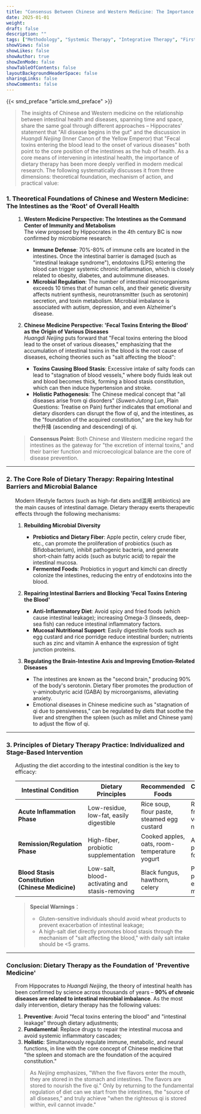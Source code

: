 ```yaml
---
title: "Consensus Between Chinese and Western Medicine: The Importance of Dietary Therapy"
date: 2025-01-01
weight: 
draft: false
description: ""
tags: ["Methodology", "Systemic Therapy", "Integrative Therapy", "First Principles"]
showViews: false
showLikes: false
showAuthor: true
showZenMode: false
showTableOfContents: false
layoutBackgroundHeaderSpace: false
sharingLinks: false
showComments: false
---
```


{{< smd_preface "article.smd_preface" >}}


> The insights of Chinese and Western medicine on the relationship between intestinal health and diseases, spanning time and space, share the same goal through different approaches – Hippocrates' statement that "All disease begins in the gut" and the discussion in *Huangdi Neijing* (Inner Canon of the Yellow Emperor) that "Fecal toxins entering the blood lead to the onset of various diseases" both point to the core position of the intestines as the hub of health. As a core means of intervening in intestinal health, the importance of dietary therapy has been more deeply verified in modern medical research. The following systematically discusses it from three dimensions: theoretical foundation, mechanism of action, and practical value:

### **1. Theoretical Foundations of Chinese and Western Medicine: The Intestines as the 'Root' of Overall Health**

<ol>

1. **Western Medicine Perspective: The Intestines as the Command Center of Immunity and Metabolism**  
   The view proposed by Hippocrates in the 4th century BC is now confirmed by microbiome research:  
   - **Immune Defense**: 70%-80% of immune cells are located in the intestines. Once the intestinal barrier is damaged (such as "intestinal leakage syndrome"), endotoxins (LPS) entering the blood can trigger systemic chronic inflammation, which is closely related to obesity, diabetes, and autoimmune diseases.  
   - **Microbial Regulation**: The number of intestinal microorganisms exceeds 10 times that of human cells, and their genetic diversity affects nutrient synthesis, neurotransmitter (such as serotonin) secretion, and toxin metabolism. Microbial imbalance is associated with autism, depression, and even Alzheimer's disease.

2. **Chinese Medicine Perspective: 'Fecal Toxins Entering the Blood' as the Origin of Various Diseases**  
   *Huangdi Neijing* puts forward that "Fecal toxins entering the blood lead to the onset of various diseases," emphasizing that the accumulation of intestinal toxins in the blood is the root cause of diseases, echoing theories such as "salt affecting the blood":  
   - **Toxins Causing Blood Stasis**: Excessive intake of salty foods can lead to "stagnation of blood vessels," where body fluids leak out and blood becomes thick, forming a blood stasis constitution, which can then induce hypertension and stroke.  
   - **Holistic Pathogenesis**: The Chinese medical concept that "all diseases arise from qi disorders" (*Suwen·Jutong Lun*, Plain Questions: Treatise on Pain) further indicates that emotional and dietary disorders can disrupt the flow of qi, and the intestines, as the "foundation of the acquired constitution," are the key hub for the升降 (ascending and descending) of qi.

> **Consensus Point**: Both Chinese and Western medicine regard the intestines as the gateway for "the excretion of internal toxins," and their barrier function and microecological balance are the core of disease prevention.

</ol>

---

### **2. The Core Role of Dietary Therapy: Repairing Intestinal Barriers and Microbial Balance**

<ol>

Modern lifestyle factors (such as high-fat diets and滥用 antibiotics) are the main causes of intestinal damage. Dietary therapy exerts therapeutic effects through the following mechanisms:

1. **Rebuilding Microbial Diversity**  
   - **Prebiotics and Dietary Fiber**: Apple pectin, celery crude fiber, etc., can promote the proliferation of probiotics (such as Bifidobacterium), inhibit pathogenic bacteria, and generate short-chain fatty acids (such as butyric acid) to repair the intestinal mucosa.  
   - **Fermented Foods**: Probiotics in yogurt and kimchi can directly colonize the intestines, reducing the entry of endotoxins into the blood.

2. **Repairing Intestinal Barriers and Blocking 'Fecal Toxins Entering the Blood'**  
   - **Anti-Inflammatory Diet**: Avoid spicy and fried foods (which cause intestinal leakage); increasing Omega-3 (linseeds, deep-sea fish) can reduce intestinal inflammatory factors.  
   - **Mucosal Nutritional Support**: Easily digestible foods such as egg custard and rice porridge reduce intestinal burden; nutrients such as zinc and vitamin A enhance the expression of tight junction proteins.

3. **Regulating the Brain-Intestine Axis and Improving Emotion-Related Diseases**  
   - The intestines are known as the "second brain," producing 90% of the body's serotonin. Dietary fiber promotes the production of γ-aminobutyric acid (GABA) by microorganisms, alleviating anxiety.  
   - Emotional diseases in Chinese medicine such as "stagnation of qi due to pensiveness," can be regulated by diets that soothe the liver and strengthen the spleen (such as millet and Chinese yam) to adjust the flow of qi.

</ol>

---

### **3. Principles of Dietary Therapy Practice: Individualized and Stage-Based Intervention**

<ol>

Adjusting the diet according to the intestinal condition is the key to efficacy:

| **Intestinal Condition**       | **Dietary Principles**                     | **Recommended Foods**                     | **Contraindicated Foods**               |
|--------------------|----------------------------------|----------------------------------|---------------------------|
| **Acute Inflammation Phase**     | Low-residue, low-fat, easily digestible              | Rice soup, flour paste, steamed egg custard | Raw and cold fruits and vegetables, nuts, red meat |
| **Remission/Regulation Phase**  | High-fiber, probiotic supplementation              | Cooked apples, oats, room-temperature yogurt | Alcohol, processed foods    |
| **Blood Stasis Constitution (Chinese Medicine)** | Low-salt, blood-activating and stasis-removing                  | Black fungus, hawthorn, celery   | Pickled products, excessive red meat     |

> **Special Warnings**：  
> - Gluten-sensitive individuals should avoid wheat products to prevent exacerbation of intestinal leakage;  
> - A high-salt diet directly promotes blood stasis through the mechanism of "salt affecting the blood," with daily salt intake should be <5 grams.

</ol>

---

### **Conclusion: Dietary Therapy as the Foundation of 'Preventive Medicine'**

<ol>

From Hippocrates to *Huangdi Neijing*, the theory of intestinal health has been confirmed by science across thousands of years – **90% of chronic diseases are related to intestinal microbial imbalance**. As the most daily intervention, dietary therapy has the following values:  
1. **Preventive**: Avoid "fecal toxins entering the blood" and "intestinal leakage" through dietary adjustments;  
2. **Fundamental**: Replace drugs to repair the intestinal mucosa and avoid systemic inflammatory cascades;  
3. **Holistic**: Simultaneously regulate immune, metabolic, and neural functions, in line with the core concept of Chinese medicine that "the spleen and stomach are the foundation of the acquired constitution."  

> As *Neijing* emphasizes, "When the five flavors enter the mouth, they are stored in the stomach and intestines. The flavors are stored to nourish the five qi." Only by returning to the fundamental regulation of diet can we start from the intestines, the "source of all diseases," and truly achieve "when the righteous qi is stored within, evil cannot invade."

</ol>

